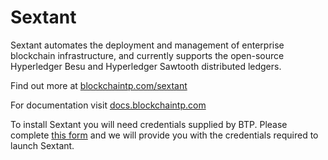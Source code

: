 # Sextant

Sextant automates the deployment and management of enterprise blockchain
infrastructure, and currently supports the open-source Hyperledger Besu
and Hyperledger Sawtooth distributed ledgers.

Find out more at [blockchaintp.com/sextant](http://blockchaintp.com/sextant)

For documentation visit [docs.blockchaintp.com](http://docs.blockchaintp.com)

To install Sextant you will need credentials supplied by BTP.
Please complete [this form](https://www.blockchaintp.com/sextant/suse-rancher)
and we will provide you with the credentials required to launch Sextant.
